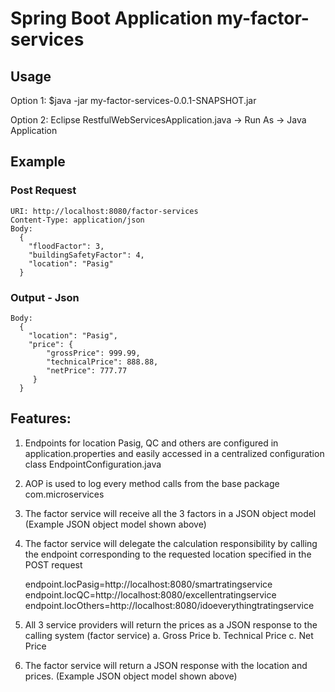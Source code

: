 # Spring Boot Application my-factor-services

## Usage
Option 1: $java -jar my-factor-services-0.0.1-SNAPSHOT.jar

Option 2: Eclipse RestfulWebServicesApplication.java -> Run As -> Java Application 

## Example
  ### Post Request
    URI: http://localhost:8080/factor-services
    Content-Type: application/json
    Body:
      {
        "floodFactor": 3,
        "buildingSafetyFactor": 4,
        "location": "Pasig"
      }
  ### Output - Json
    Body:
      {
        "location": "Pasig",
        "price": {
            "grossPrice": 999.99,
            "technicalPrice": 888.88,
            "netPrice": 777.77
         }
      }
      
## Features:
1. Endpoints for location Pasig, QC and others are configured in application.properties and easily accessed in a centralized configuration class EndpointConfiguration.java
2. AOP is used to log every method calls from the base package com.microservices
3. The factor service will receive all the 3 factors in a JSON object model (Example JSON object model shown above)
4. The factor service will delegate the calculation responsibility by calling the endpoint corresponding to the requested location specified in the POST request

    endpoint.locPasig=http://localhost:8080/smartratingservice
    endpoint.locQC=http://localhost:8080/excellentratingservice
    endpoint.locOthers=http://localhost:8080/idoeverythingtratingservice
5. All 3 service providers will return the prices as a JSON response to the calling system (factor service)
        a. Gross Price
        b. Technical Price
        c. Net Price
6. The factor service will return a JSON response with the location and prices. (Example JSON object model shown above)
